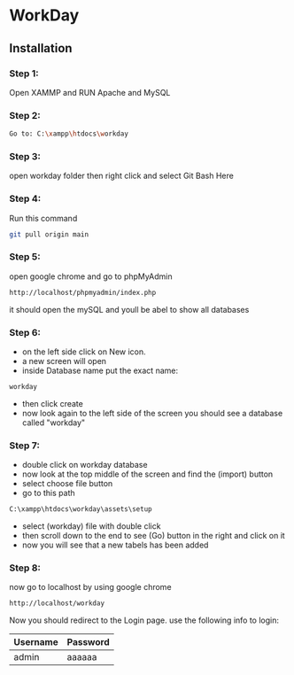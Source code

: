 # WorkDay
## Installation
### Step 1:
Open XAMMP and RUN Apache and MySQL
### Step 2:
```sh
Go to: C:\xampp\htdocs\workday
```
### Step 3:
open workday folder then right click and select Git Bash Here
 ### Step 4:
 Run this command 
```sh
git pull origin main
```
 ### Step 5: 
open google chrome and go to phpMyAdmin
```sh
http://localhost/phpmyadmin/index.php
```
it should open the mySQL and youll be abel to show all databases

### Step 6:
* on the left side click on New icon.
* a new screen will open
* inside Database name put the exact name:

```sh
workday
```
* then click create
* now look again to the left side of the screen you should see a database called "workday"

### Step 7:

* double click on workday database 
* now look at the top middle of the screen and find the (import) button
* select choose file button 
* go to this path 
```sh
C:\xampp\htdocs\workday\assets\setup
```
* select (workday) file with double click 
* then scroll down to the end to see (Go) button in the right and click on it 
* now you will see that a new tabels has been added

### Step 8:
now go to localhost by using google chrome 
```sh
http://localhost/workday
```
 
Now you should redirect to the Login page. 
use the following info to login:

| Username | Password |
| ------ | ------ |
| admin | aaaaaa |

